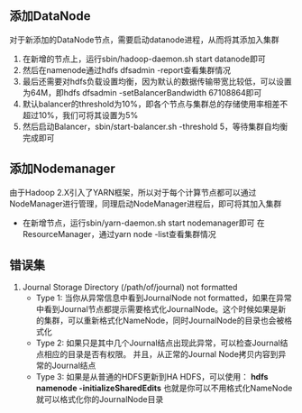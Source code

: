 ## 添加DataNode
对于新添加的DataNode节点，需要启动datanode进程，从而将其添加入集群
1. 在新增的节点上，运行sbin/hadoop-daemon.sh start datanode即可
2. 然后在namenode通过hdfs dfsadmin -report查看集群情况
3. 最后还需要对hdfs负载设置均衡，因为默认的数据传输带宽比较低，可以设置为64M，即hdfs dfsadmin -setBalancerBandwidth 67108864即可
4. 默认balancer的threshold为10%，即各个节点与集群总的存储使用率相差不超过10%，我们可将其设置为5%
5. 然后启动Balancer，sbin/start-balancer.sh -threshold 5，等待集群自均衡完成即可

## 添加Nodemanager
由于Hadoop 2.X引入了YARN框架，所以对于每个计算节点都可以通过NodeManager进行管理，同理启动NodeManager进程后，即可将其加入集群
- 在新增节点，运行sbin/yarn-daemon.sh start nodemanager即可
在ResourceManager，通过yarn node -list查看集群情况

## 错误集
1. Journal Storage Directory (/path/of/journal) not formatted
    - Type 1:
      当你从异常信息中看到JournalNode not formatted，如果在异常中看到Journal节点都提示需要格式化JournalNode。这个时候如果是新的集群，可以重新格式化NameNode，同时JournalNode的目录也会被格式化
    - Type 2:
      如果只是其中几个Journal结点出现此异常，可以检查Journal结点相应的目录是否有权限。
      并且，从正常的Journal Node拷贝内容到异常的Journal结点
    - Type 3:
      如果是从普通的HDFS更新到HA HDFS，可以使用：
      **hdfs namenode -initializeSharedEdits**
      也就是你可以不用格式化NameNode就可以格式化你的JournalNode目录